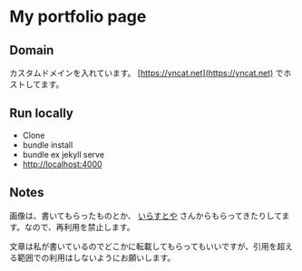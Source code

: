 # My portfolio page

## Domain

カスタムドメインを入れています。 [https://yncat.net](https://yncat.net) でホストしてます。

## Run locally

- Clone
- bundle install
- bundle ex jekyll serve
- [http://localhost:4000](http://localhost:4000)

## Notes

画像は、書いてもらったものとか、 [いらすとや](https://www.irasutoya.com/) さんからもらってきたりしてます。なので、再利用を禁止します。

文章は私が書いているのでどこかに転載してもらってもいいですが、引用を超える範囲での利用はしないようにお願いします。
